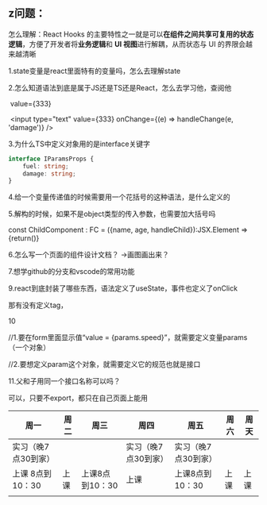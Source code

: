 ## z问题：



怎么理解：React Hooks 的主要特性之一就是可以**在组件之间共享可复用的状态逻辑**，方便了开发者将**业务逻辑**和 **UI 视图**进行解耦，从而状态与 UI 的界限会越来越清晰



1.state变量是react里面特有的变量吗，怎么去理解state

2.怎么知道语法到底是属于JS还是TS还是React，怎么去学习他，查阅他

​	value={333}

​	<input type="text" value={333} onChange={(e) => handleChange(e, 'damage')} />

3.为什么TS中定义对象用的是interface关键字

```typescript
interface IParamsProps {
    fuel: string;
    damage: string;
}
```

4.给一个变量传递值的时候需要用一个花括号的这种语法，是什么定义的

5.解构的时候，如果不是object类型的传入参数，也需要加大括号吗

const ChildComponent : FC<IProps> = ({name, age, handleChild}):JSX.Element =>{return()}

6.怎么写一个页面的组件设计文档？ ->画图画出来？

7.想学github的分支和vscode的常用功能



9.react到底封装了哪些东西，语法定义了useState，事件也定义了onClick

那有没有定义tag，



10

//1.要在form里面显示值“value = {params.speed}”，就需要定义变量params（一个对象）

//2.要想定义param这个对象，就需要定义它的规范也就是接口



11.父和子用同一个接口名称可以吗？

可以，只要不export，都只在自己页面上能用









| 周一                | 周二 | 周三            | 周四                | 周五                | 周六 | 周天 |
| ------------------- | ---- | --------------- | ------------------- | ------------------- | ---- | ---- |
| 实习（晚7点30到家） |      |                 | 实习（晚7点30到家） | 实习（晚7点30到家） |      |      |
| 上课 8点到10：30    | 上课 | 上课8点到10：30 | 上课                | 上课8点到10：30     | 上课 | 上课 |
|                     |      |                 |                     |                     |      |      |

